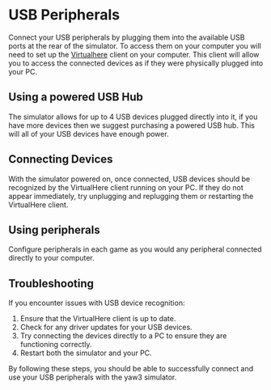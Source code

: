 # USB Peripherals

Connect your USB peripherals by plugging them into the available USB ports at the rear of the simulator. To access them on your computer you will need to set up the [Virtualhere](../../software/virtualhere.md) client on your computer. This client will allow you to access the connected devices as if they were physically plugged into your PC.

## Using a powered USB Hub

The simulator allows for up to 4 USB devices plugged directly into it, if you have more devices then we suggest purchasing a powered USB hub. This will all of your USB devices have enough power.

## Connecting Devices

With the simulator powered on, once connected, USB devices should be recognized by the VirtualHere client running on your PC. If they do not appear immediately, try unplugging and replugging them or restarting the VirtualHere client.

## Using peripherals

Configure peripherals in each game as you would any peripheral connected directly to your computer.

## Troubleshooting

If you encounter issues with USB device recognition:

1. Ensure that the VirtualHere client is up to date.
2. Check for any driver updates for your USB devices.
3. Try connecting the devices directly to a PC to ensure they are functioning correctly.
4. Restart both the simulator and your PC.

By following these steps, you should be able to successfully connect and use your USB peripherals with the yaw3 simulator.
